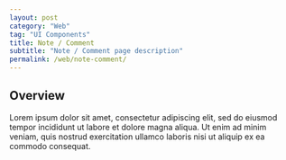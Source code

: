 ```yaml
---
layout: post
category: "Web"
tag: "UI Components"
title: Note / Comment
subtitle: "Note / Comment page description"
permalink: /web/note-comment/
---
```


## Overview

Lorem ipsum dolor sit amet, consectetur adipiscing elit, sed do eiusmod tempor incididunt ut labore et dolore magna aliqua. Ut enim ad minim veniam, quis nostrud exercitation ullamco laboris nisi ut aliquip ex ea commodo consequat.